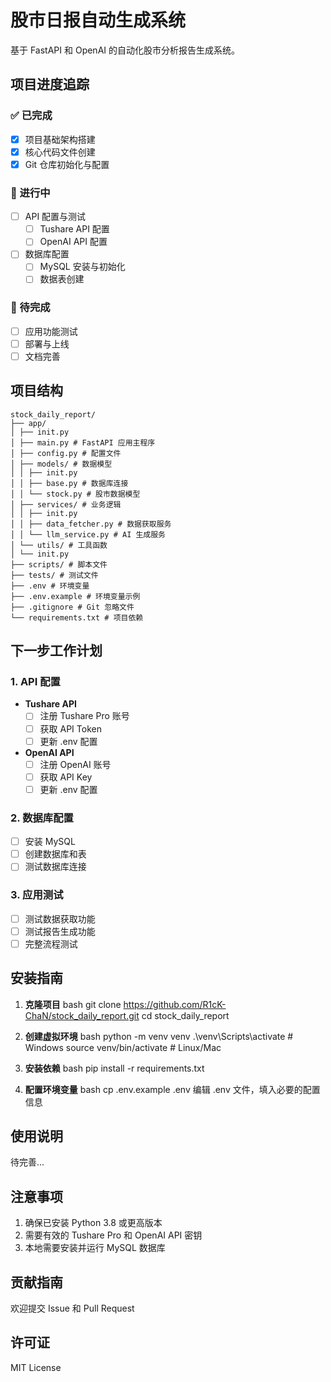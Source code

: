 # 股市日报自动生成系统

基于 FastAPI 和 OpenAI 的自动化股市分析报告生成系统。

## 项目进度追踪

### ✅ 已完成
- [x] 项目基础架构搭建
- [x] 核心代码文件创建
- [x] Git 仓库初始化与配置

### 🚧 进行中
- [ ] API 配置与测试
  - [ ] Tushare API 配置
  - [ ] OpenAI API 配置
- [ ] 数据库配置
  - [ ] MySQL 安装与初始化
  - [ ] 数据表创建

### 📅 待完成
- [ ] 应用功能测试
- [ ] 部署与上线
- [ ] 文档完善

## 项目结构
```
stock_daily_report/
├── app/
│ ├── init.py
│ ├── main.py # FastAPI 应用主程序
│ ├── config.py # 配置文件
│ ├── models/ # 数据模型
│ │ ├── init.py
│ │ ├── base.py # 数据库连接
│ │ └── stock.py # 股市数据模型
│ ├── services/ # 业务逻辑
│ │ ├── init.py
│ │ ├── data_fetcher.py # 数据获取服务
│ │ └── llm_service.py # AI 生成服务
│ └── utils/ # 工具函数
│ └── init.py
├── scripts/ # 脚本文件
├── tests/ # 测试文件
├── .env # 环境变量
├── .env.example # 环境变量示例
├── .gitignore # Git 忽略文件
└── requirements.txt # 项目依赖
```

## 下一步工作计划

### 1. API 配置
- **Tushare API**
  - [ ] 注册 Tushare Pro 账号
  - [ ] 获取 API Token
  - [ ] 更新 .env 配置

- **OpenAI API**
  - [ ] 注册 OpenAI 账号
  - [ ] 获取 API Key
  - [ ] 更新 .env 配置

### 2. 数据库配置
- [ ] 安装 MySQL
- [ ] 创建数据库和表
- [ ] 测试数据库连接

### 3. 应用测试
- [ ] 测试数据获取功能
- [ ] 测试报告生成功能
- [ ] 完整流程测试

## 安装指南

1. **克隆项目**
bash
git clone https://github.com/R1cK-ChaN/stock_daily_report.git
cd stock_daily_report

2. **创建虚拟环境**
bash
python -m venv venv
.\venv\Scripts\activate # Windows
source venv/bin/activate # Linux/Mac

3. **安装依赖**
bash
pip install -r requirements.txt

4. **配置环境变量**
bash
cp .env.example .env
编辑 .env 文件，填入必要的配置信息

## 使用说明

待完善...

## 注意事项

1. 确保已安装 Python 3.8 或更高版本
2. 需要有效的 Tushare Pro 和 OpenAI API 密钥
3. 本地需要安装并运行 MySQL 数据库

## 贡献指南

欢迎提交 Issue 和 Pull Request

## 许可证

MIT License

